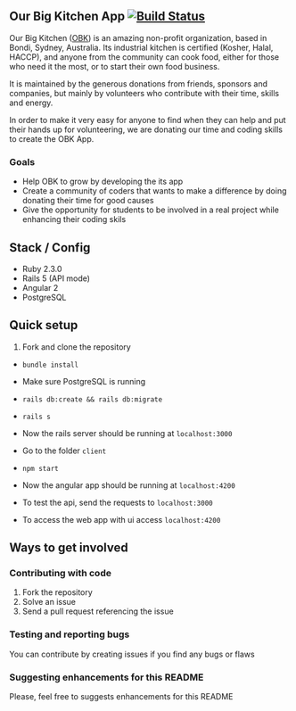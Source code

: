 ## Our Big Kitchen App [![Build Status](https://travis-ci.org/alaphao/obk-web.svg?branch=master)](https://travis-ci.org/alaphao/obk-web)
Our Big Kitchen ([OBK](http://www.obk.org.au)) is an amazing non-profit organization, based in Bondi, Sydney, Australia.
Its industrial kitchen is certified (Kosher, Halal, HACCP), and anyone from the community can cook food, either for those
who need it the most, or to start their own food business.

It is maintained by the generous donations from friends, sponsors and companies, but mainly by volunteers who
contribute with their time, skills and energy.

In order to make it very easy for anyone to find when they can help and put their hands up for volunteering, we are donating our time and coding skills to create the OBK App.

### Goals
* Help OBK to grow by developing the its app
* Create a community of coders that wants to make a difference by doing donating their time for good causes
* Give the opportunity for students to be involved in a real project while enhancing their coding skils

## Stack / Config
* Ruby 2.3.0
* Rails 5 (API mode)
* Angular 2
* PostgreSQL

## Quick setup
1. Fork and clone the repository
* `bundle install`
* Make sure PostgreSQL is running
* `rails db:create && rails db:migrate`
* `rails s`
* Now the rails server should be running at `localhost:3000`
* Go to the folder `client`
* `npm start`
* Now the angular app should be running at `localhost:4200`


* To test the api, send the requests to `localhost:3000`
* To access the web app with ui access `localhost:4200`

## Ways to get involved

### Contributing with code
1. Fork the repository
2. Solve an issue
3. Send a pull request referencing the issue

### Testing and reporting bugs
You can contribute by creating issues if you find any bugs or flaws

### Suggesting enhancements for this README
Please, feel free to suggests enhancements for this README
